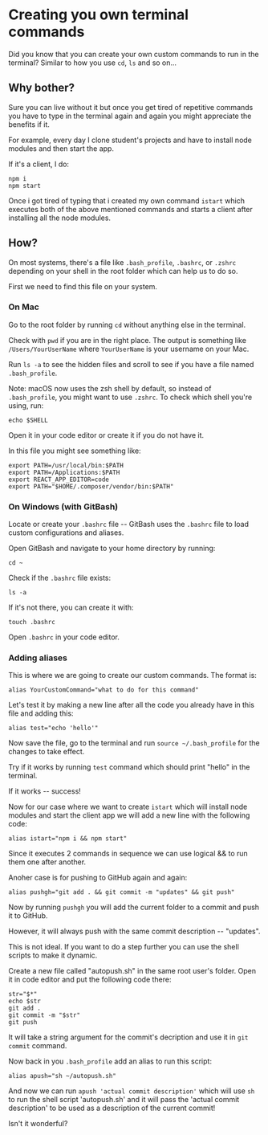 # Creating you own terminal commands

Did you know that you can create your own custom commands to run in the terminal? Similar to how you use `cd`, `ls` and so on...

## Why bother? 

Sure you can live without it but once you get tired of repetitive commands you have to type in the terminal again and again you might appreciate the benefits if it. 

For example, every day I clone student's projects and have to install node modules and then start the app. 

If it's a client, I do:

```
npm i
npm start
```

Once i got tired of typing that i created my own command `istart` which executes both of the above mentioned commands and starts a client after installing all the node modules. 

## How? 

On most systems, there's a file like `.bash_profile`, `.bashrc`, or `.zshrc` depending on your shell in the root folder which can help us to do so. 

First we need to find this file on your system.

### On Mac

Go to the root folder by running `cd` without anything else in the terminal. 

Check with `pwd` if you are in the right place. The output is something like `/Users/YourUserName` where `YourUserName` is your username on your Mac. 

Run `ls -a` to see the hidden files and scroll to see if you have a file named `.bash_profile`. 

Note: macOS now uses the zsh shell by default, so instead of `.bash_profile`, you might want to use `.zshrc`. To check which shell you're using, run:
```
echo $SHELL
```

Open it in your code editor or create it if you do not have it. 

In this file you might see something like:
```
export PATH=/usr/local/bin:$PATH
export PATH=/Applications:$PATH
export REACT_APP_EDITOR=code
export PATH="$HOME/.composer/vendor/bin:$PATH"
```

### On Windows (with GitBash)

Locate or create your `.bashrc` file -- GitBash uses the `.bashrc` file to load custom configurations and aliases.

Open GitBash and navigate to your home directory by running:
```
cd ~
```

Check if the `.bashrc` file exists:
```
ls -a
```

If it's not there, you can create it with:
```
touch .bashrc
```

Open `.bashrc` in your code editor.

### Adding aliases

This is where we are going to create our custom commands. The format is:
```
alias YourCustomCommand="what to do for this command"
```

Let's test it by making a new line after all the code you already have in this file and adding this:
```
alias test="echo 'hello'"
```

Now save the file, go to the terminal and run `source ~/.bash_profile` for the changes to take effect. 

Try if it works by running `test` command which should print "hello" in the terminal. 

If it works -- success! 

Now for our case where we want to create `istart` which will install node modules and start the client app we will add a new line with the following code:
```
alias istart="npm i && npm start"
```

Since it executes 2 commands in sequence we can use logical && to run them one after another. 

Anoher case is for pushing to GitHub again and again:
```
alias pushgh="git add . && git commit -m "updates" && git push"
```

Now by running `pushgh` you will add the current folder to a commit and push it to GitHub. 

However, it will always push with the same commit description -- "updates". 

This is not ideal. If you want to do a step further you can use the shell scripts to make it dynamic. 

Create a new file called "autopush.sh" in the same root user's folder. Open it in code editor and put the following code there:
```
str="$*"
echo $str
git add .
git commit -m "$str"
git push
```

It will take a string argument for the commit's decription and use it in `git commit` command. 

Now back in you `.bash_profile` add an alias to run this script:
```
alias apush="sh ~/autopush.sh"
```

And now we can run `apush 'actual commit description'` which will use `sh` to run the shell script 'autopush.sh' and it will pass the 'actual commit description' to be used as a description of the current commit! 

Isn't it wonderful? 